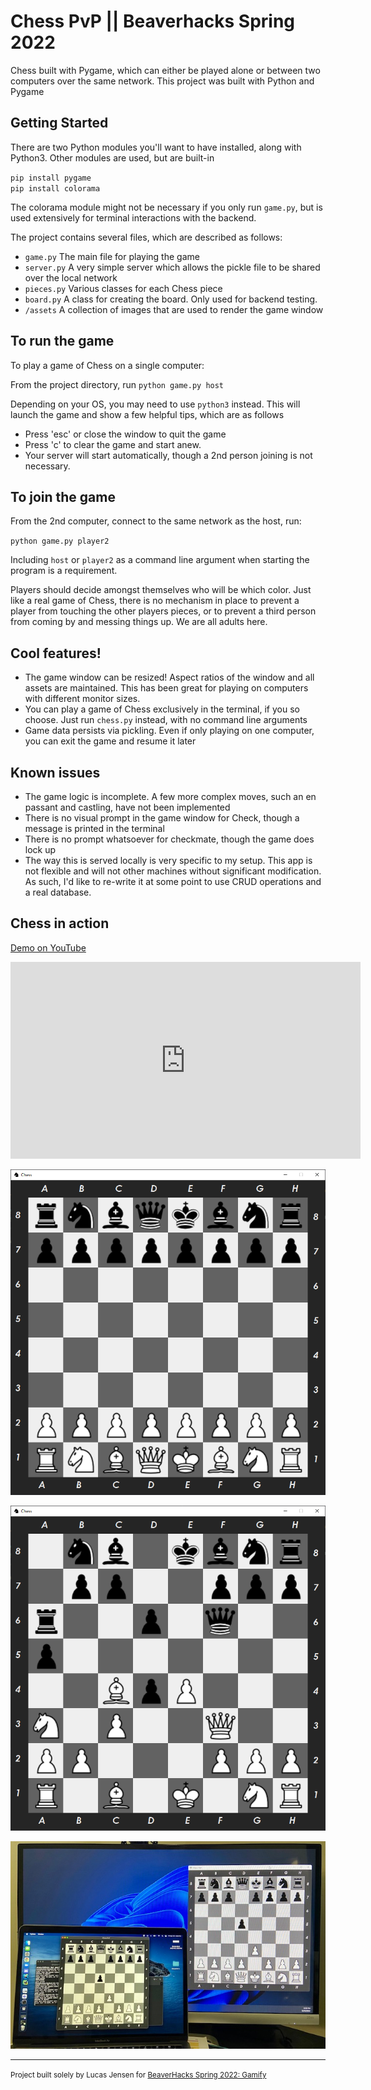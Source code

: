 Chess PvP || Beaverhacks Spring 2022
==============================

Chess built with Pygame, which can either be played alone or between two computers over the same network.  This project 
was built with Python and Pygame

Getting Started
------------
There are two Python modules you'll want to have installed, along with Python3.  Other modules are used, but are built-in

`pip install pygame` <br>
`pip install colorama` <br>

The colorama module might not be necessary if you only run `game.py`, but is used extensively for terminal interactions
with the backend.


The project contains several files, which are described as follows:
- `game.py` The main file for playing the game
- `server.py` A very simple server which allows the pickle file to be shared over the local network  
- `pieces.py` Various classes for each Chess piece
- `board.py`  A class for creating the board. Only used for backend testing.
- `/assets` A collection of images that are used to render the game window 


To run the game
------------

To play a game of Chess on a single computer:

From the project directory, run `python game.py host`  

Depending on your OS, you may need to use `python3` instead. This will launch the game and show a few helpful tips, which are as follows
- Press 'esc' or close the window to quit the game
- Press 'c' to clear the game and start anew.
- Your server will start automatically, though a 2nd person joining is not necessary.

To join the game
------------

From the 2nd computer, connect to the same network as the host, run:

`python game.py player2`

Including `host` or `player2` as a command line argument when starting the program is a requirement.

 Players should decide amongst themselves who will be which color. Just like a real game of Chess, there is no mechanism
in place to prevent a player from touching the other players pieces, or to prevent a third person from coming by and messing things up. 
 We are all adults here.

Cool features!
------------
- The game window can be resized! Aspect ratios of the window and all assets are maintained. This has been great for playing on computers with different monitor sizes.
- You can play a game of Chess exclusively in the terminal, if you so choose. Just run `chess.py` instead, with no command line arguments
- Game data persists via pickling. Even if only playing on one computer, you can exit the game and resume it later

Known issues
------------
- The game logic is incomplete. A few more complex moves, such an en passant and castling, have not been implemented
- There is no visual prompt in the game window for Check, though a message is printed in the terminal
- There is no prompt whatsoever for checkmate, though the game does lock up
- The way this is served locally is very specific to my setup. This app is not flexible and will not other machines without significant modification. As such, I'd like to re-write it at some point to use CRUD operations and a real database.

Chess in action
------------

<a href="https://youtu.be/BNQgmiwOUjk">Demo on YouTube</a>

<iframe width="560" height="315" src="https://www.youtube.com/embed/BNQgmiwOUjk" title="YouTube video player" frameborder="0" allow="accelerometer; autoplay; clipboard-write; encrypted-media; gyroscope; picture-in-picture" allowfullscreen></iframe>

![Start](assets/start_board.png)

![Mid](assets/mid_game.png)

![PvP](assets/PvP.jpg)


    


--------

<p><small>Project built solely by Lucas Jensen for <a href="https://beaverhacks-spring-2022.devpost.com/">BeaverHacks Spring 2022: Gamify</a></small></p>